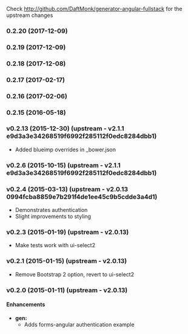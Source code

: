 Check http://github.com/DaftMonk/generator-angular-fullstack for the upstream changes

<a name="v0.2.20"></a>
### 0.2.20 (2017-12-09)

<a name="v0.2.19"></a>
### 0.2.19 (2017-12-09)

<a name="v0.2.18"></a>
### 0.2.18 (2017-12-08)

<a name="v0.2.17"></a>
### 0.2.17 (2017-02-17)

<a name="v0.2.16"></a>
### 0.2.16 (2017-02-06)

<a name="v0.2.15"></a>
### 0.2.15 (2016-05-18)

<a name="v0.2.13"></a>
### v0.2.13 (2015-12-30)   (upstream - v2.1.1  e9d3a3e34268519f6992f285112f0edc8284dbb1)
* Added blueimp overrides in _bower.json

<a name="v0.2.6"></a>
### v0.2.6 (2015-10-15)   (upstream - v2.1.1  e9d3a3e34268519f6992f285112f0edc8284dbb1)

<a name="v0.2.4"></a>
### v0.2.4 (2015-03-13)   (upstream - v2.0.13 0994fcba8859e7b291f4de1ee45c9b5cdde3a4d1)

* Demonstrates authentication
* Slight improvements to styling

<a name="v0.2.3"></a>
### v0.2.3 (2015-01-19)   (upstream - v2.0.13)

* Make tests work with ui-select2

<a name="v0.2.1"></a>
### v0.2.1 (2015-01-15)   (upstream - v2.0.13)

* Remove Bootstrap 2 option, revert to ui-select2

<a name="v0.2.0"></a>
### v0.2.0 (2015-01-11)   (upstream - v2.0.13)

#### Enhancements

* **gen:**
  * Adds forms-angular authentication example

